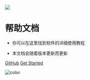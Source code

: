 ![](https://www.loliapi.com/acg/)


# 帮助文档

- 你可以在这里找到软件的详细使用教程

- 本文档会随着版本更新而更新

[GitHub](https://github.com/Tripoccca/ecs_docs)
[Get Started](/ecs/quickstart.md)


![color](#f0f0f0)
